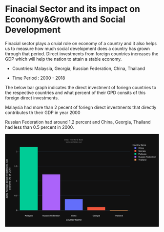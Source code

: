 # Finacial Sector and its impact on Economy&Growth and Social Development

Finacial sector plays a cruial role on economy of a country and it also helps us to measure how much social development does a country has grown through that period. Direct investments from foreign countries increases the GDP which will help the nation to attain a stable economy.

* Countries: Malaysia, Georgia, Russian Federation, China, Thailand

* Time Period : 2000 - 2018

The below bar graph indicates the direct investment of foriegn countries to the respective countries and what percent of their GPD consits of this foreign direct investments.

Malaysia had more than 2 pecent of foriegn direct investments that directly contributes th their GDP in year 2000

Russian Federation had around 1.2 percent and China, Georgia, Thailand had less than 0.5 percent in 2000.


![](2000.png)
